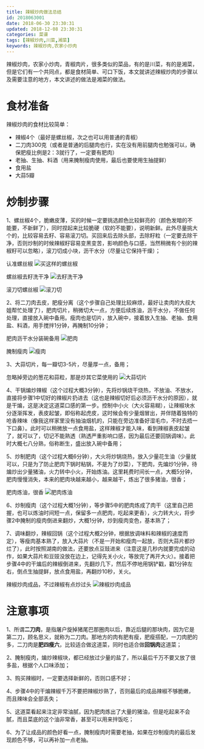 ```yaml
---
title: 辣椒炒肉做法总结
id: 2018063001
date: 2018-06-30 23:30:31
updated: 2018-12-08 23:30:31
categories: 菜谱
tags: [辣椒炒肉,川菜,湘菜]
keywords: 辣椒炒肉,农家小炒肉
---
```



辣椒炒肉，农家小炒肉，青椒肉片，很多类似的菜品，有的是川菜，有的是湘菜，但是它们有一个共同点，都是食材简单、可口下饭，本文就讲述辣椒炒肉的步骤以及需要注意的地方，本文讲述的做法是湘菜的做法。


<!-- more -->


# 食材准备


辣椒炒肉的食材比较简单：
- 辣椒4个（最好是螺丝椒，次之也可以用普通的青椒）
- 二刀肉300克（或者是普通的后腿肉也行，实在没有用前腿肉也勉强可以，确保肥瘦比例是2：3就行了，一定要有肥肉）
- 老抽、生抽、料酒（用来腌制瘦肉使用，最后也要使用生抽提鲜）
- 食用盐
- 大蒜5瓣


# 炒制步骤


1、螺丝椒4个，脆嫩皮薄，买的时候一定要挑选颜色比较鲜亮的（颜色发暗的不能要，不新鲜了），同时捏起来比较脆硬（软的不能要），说明新鲜。此外尽量挑大个的，比较容易去籽、容易滚刀切。买回来后去除头部，去除籽粒（一定要去除干净，否则炒制的时候辣椒籽容易变黑变苦，影响颜色与口感，当然稍微有个别的辣椒籽可以忽略），滚刀切成小块，沥干水分（尽量让它保持干燥）；

认准螺丝椒
![买这样的螺丝椒](https://raw.githubusercontent.com/iplaypi/img-playpi/master/img/old/b7f2e3a3gy1fxzy2vu2axj229s29sqv5.jpg "买这样的螺丝椒")

螺丝椒去籽洗干净
![去籽洗干净](https://raw.githubusercontent.com/iplaypi/img-playpi/master/img/old/b7f2e3a3gy1fxzy4y0iglj229s29su0x.jpg "去籽洗干净")

滚刀切螺丝椒
![滚刀切](https://raw.githubusercontent.com/iplaypi/img-playpi/master/img/old/b7f2e3a3gy1fxzy5bbuz8j229s29s7wi.jpg "滚刀切")


2、将二刀肉去皮，肥瘦分离（这个步骤自己处理比较麻烦，最好让卖肉的大叔大姐帮忙处理了），肥肉切片，稍微切大一点，方便后续炼油，沥干水分，不做任何处理，直接放入碗中备用。瘦肉也是切片，放入碗中，接着放入生抽、老抽、食用盐、料酒，用手搅拌1分钟，再腌制10分钟；

肥肉沥干水分装碗备用
![肥肉](https://raw.githubusercontent.com/iplaypi/img-playpi/master/img/old/b7f2e3a3gy1fxzy5rzay8j229s29s7wh.jpg "肥肉")

腌制瘦肉
![瘦肉](https://raw.githubusercontent.com/iplaypi/img-playpi/master/img/old/b7f2e3a3gy1fxzy6pantsj229s29sb29.jpg "瘦肉")


3、大蒜切片，每一瓣切3-5片，尽量厚一点，备用；

忽略掉旁边的葱花和蒜粒，那是炒其它菜使用的
![大蒜切片](https://raw.githubusercontent.com/iplaypi/img-playpi/master/img/old/b7f2e3a3gy1fxzy8gu12sj229s29snpd.jpg "大蒜切片")


4、干锅煸炒辣椒（这个过程大概3分钟），先将炒锅烧干烧热，不放油、不放水，直接将步骤1中切好的辣椒片扔进去（这也是辣椒切好后必须沥干水分的原因），就是干煸，这是决定这道菜口感的第一步。控制中小火（大火容易糊），让辣椒块水分逐渐挥发，表皮起皱，即俗称起虎皮，这时候会有少量烟冒出，并伴随着独特的呛香辣味（像我这样家里没有抽油烟机的，只能在旁边准备好湿毛巾，不时去捂一下口鼻）。此时可以稍微放一点食用盐，这样辣椒才能入味，看到辣椒表皮起皱了，就可以了，切记不能熟透（熟透严重影响口感，因为最后还要回锅调味）。此时大概七八分熟，俗称断生，盛出放入碗中备用；


5、炒制肥肉（这个过程大概6分钟），大火将炒锅烧热，放入少量花生油（少量就可以，只是为了防止肥肉下锅时粘锅，不是为了炒菜），下肥肉，先煸炒1分钟，待煸炒出少量猪油，火力转中小火，开始炼油。这里耗费时间长一点，大概5分钟，肥肉慢慢消失，本来的肥肉块越来越小，越来越干，炼出了很多猪油，很香；

肥肉炼油，很香
![肥肉炼油](https://raw.githubusercontent.com/iplaypi/img-playpi/master/img/old/b7f2e3a3gy1fxzy9gtgaqj229s29su0z.jpg "肥肉炼油")


6、炒制瘦肉（这个过程大概1分钟），等步骤5中的肥肉炼成了肉干（这里自己把握，也可以炼油时间短一点，保留多一点肥肉，吃起来更香），火力转大火，将步骤2中腌制的瘦肉倒进来翻炒，大概1分钟，炒到瘦肉变色，基本熟了；


7、调味翻炒，辣椒回锅（这个过程大概2分钟，根据放调味料和辣椒的速度而定），等瘦肉基本熟了，放入大蒜片（不是一开始和瘦肉一起放，否则大蒜片都炒烂了），此时按照湖南的做法，还要放点豆豉进来（注意这是几秒内就要完成的动作，如果大蒜片和豆豉没放在边上，记得先关小火，等放完了再开大火）。接着把步骤4中的干煸后的辣椒倒进来，先翻炒几下，然后不停地用锅铲戳，戳1分钟左右，倒点生抽提鲜，放点食用盐，再翻炒10秒，关火。

辣椒炒肉成品，不过辣椒有点炒过头
![辣椒炒肉成品](https://raw.githubusercontent.com/iplaypi/img-playpi/master/img/old/b7f2e3a3gy1fxzy7by7zej229s29skjl.jpg "辣椒炒肉成品")


# 注意事项


1、所谓**二刀肉**，是指屠户旋掉猪尾巴那圈肉以后，靠近后腿的那块肉，因为它是第二刀，顾名思义，就称为二刀肉。那地方的肉有肥有瘦，肥瘦搭配，一刀肉肥的多，二刀肉是**肥四瘦六**，比较适合做这道菜，同时也适合做**回锅肉**这道菜；


2、腌制瘦肉，煸炒辣椒块，都已经放过少量的盐了，所以最后千万不要又放了很多盐，根据个人口味添加；


3、购买辣椒时，一定要选择新鲜的，否则口感不好；


4、步骤4中的干煸辣椒千万不要把辣椒炒熟了，否则最后的成品辣椒不够脆嫩，而且辣味会全部丢失；


5、这道菜看起来注定非常油腻，因为肥肉炼出了大量的猪油，但是吃起来不会腻，而且菜底的这个油非常香，甚至可以用来拌饭吃；


6、为了让成品的颜色好看一点，腌制瘦肉时需要老抽，如果在炒制瘦肉的最后发现颜色不够，可以再补加一点老抽。

